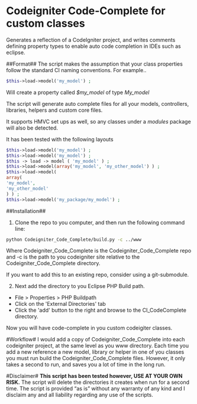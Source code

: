 Codeigniter Code-Complete for custom classes
============================================

Generates a reflection of a CodeIgniter project, and writes comments defining property types to enable auto code completion in IDEs such as eclipse.

##Format##
The script makes the assumption that your class properties follow the standard CI naming conventions.  For example.. 
```php
$this->load->model('my_model') ;
```

Will create a property called *$my_model* of type *My_model*

The script will generate auto complete files for all your models, controllers,  libraries,  helpers and custom core files. 

It supports HMVC set ups as well,  so any classes under a *modules* package will also be detected. 

It has been tested with the following layouts

```php
$this->load->model('my_model') ;
$this->load->model('my_model') ;
$this -> load -> model ( 'my_model' ) ;
$this->load->model(array('my_model', 'my_other_model') ) ;
$this->load->model(
array(
'my_model', 
'my_other_model'
) ) ;
$this->load->model('my_package/my_model') ;
```
##Installation##
1) Clone the repo to you computer, and then run the following command line:

```bash
python Codeigniter_Code_Complete/build.py -c ../www
```
Where Codeigniter_Code_Complete is the Codeigniter_Code_Complete repo and -c is the path to you codeigniter site relative to the Codeigniter_Code_Complete directory.

If you want to add this to an existing repo, consider using a git-submodule.


2) Next add the directory to you Eclipse PHP Build path.

* File > Properties > PHP Buildpath
* Click on the 'External Directories' tab
* Click the 'add' button to the right and browse to the CI_CodeComplete directory.


Now you will have code-complete in you custom codeigiter classes.

#Workflow#
I would add a copy of Codeigniter_Code_Complete into each codeigniter project, at the same level as you www directory.
Each time you add a new reference a new model, library or helper in one of you classes you must run build the Codeigniter_Code_Complete files.
However, it only takes a second to run, and saves you a lot of time in the long run.

#Disclaimer#
**This script has been tested however, USE AT YOUR OWN RISK.**
The script will delete the directories it creates when run for a second time.
The script is provided “as is” without any warranty of any kind and I disclaim any and all liability regarding any use of the scripts.
